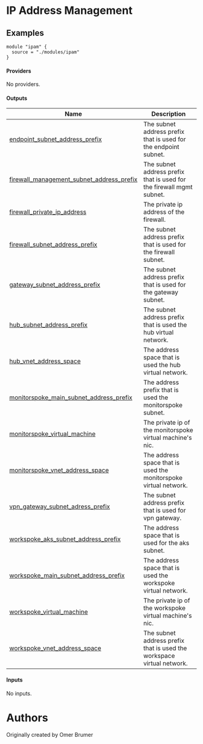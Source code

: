 <!-- BEGIN_TF_DOCS -->

# IP Address Management

## Examples
```hcl
module "ipam" {
  source = "./modules/ipam"
}
```

#### Providers

No providers.

#### Outputs

| Name | Description |
|------|-------------|
| <a name="output_endpoint_subnet_address_prefix"></a> [endpoint\_subnet\_address\_prefix](#output\_endpoint\_subnet\_address\_prefix) | The subnet address prefix that is used for the endpoint subnet. |
| <a name="output_firewall_management_subnet_address_prefix"></a> [firewall\_management\_subnet\_address\_prefix](#output\_firewall\_management\_subnet\_address\_prefix) | The subnet address prefix that is used for the firewall mgmt subnet. |
| <a name="output_firewall_private_ip_address"></a> [firewall\_private\_ip\_address](#output\_firewall\_private\_ip\_address) | The private ip address of the firewall. |
| <a name="output_firewall_subnet_address_prefix"></a> [firewall\_subnet\_address\_prefix](#output\_firewall\_subnet\_address\_prefix) | The subnet address prefix that is used for the firewall subnet. |
| <a name="output_gateway_subnet_address_prefix"></a> [gateway\_subnet\_address\_prefix](#output\_gateway\_subnet\_address\_prefix) | The subnet address prefix that is used for the gateway subnet. |
| <a name="output_hub_subnet_address_prefix"></a> [hub\_subnet\_address\_prefix](#output\_hub\_subnet\_address\_prefix) | The subnet address prefix that is used the hub virtual network. |
| <a name="output_hub_vnet_address_space"></a> [hub\_vnet\_address\_space](#output\_hub\_vnet\_address\_space) | The address space that is used the hub virtual network. |
| <a name="output_monitorspoke_main_subnet_address_prefix"></a> [monitorspoke\_main\_subnet\_address\_prefix](#output\_monitorspoke\_main\_subnet\_address\_prefix) | The address prefix that is used the monitorspoke subnet. |
| <a name="output_monitorspoke_virtual_machine"></a> [monitorspoke\_virtual\_machine](#output\_monitorspoke\_virtual\_machine) | The private ip of the monitorspoke virtual machine's nic. |
| <a name="output_monitorspoke_vnet_address_space"></a> [monitorspoke\_vnet\_address\_space](#output\_monitorspoke\_vnet\_address\_space) | The address space that is used the monitorspoke virtual network. |
| <a name="output_vpn_gateway_subnet_adress_prefix"></a> [vpn\_gateway\_subnet\_adress\_prefix](#output\_vpn\_gateway\_subnet\_adress\_prefix) | The subnet address prefix that is used for vpn gateway. |
| <a name="output_workspoke_aks_subnet_address_prefix"></a> [workspoke\_aks\_subnet\_address\_prefix](#output\_workspoke\_aks\_subnet\_address\_prefix) | The address space that is used for the aks subnet. |
| <a name="output_workspoke_main_subnet_address_prefix"></a> [workspoke\_main\_subnet\_address\_prefix](#output\_workspoke\_main\_subnet\_address\_prefix) | The address space that is used the workspoke virtual network. |
| <a name="output_workspoke_virtual_machine"></a> [workspoke\_virtual\_machine](#output\_workspoke\_virtual\_machine) | The private ip of the workspoke virtual machine's nic. |
| <a name="output_workspoke_vnet_address_space"></a> [workspoke\_vnet\_address\_space](#output\_workspoke\_vnet\_address\_space) | The subnet address prefix that is used the workspace virtual network. |

#### Inputs

No inputs.



# Authors
Originally created by Omer Brumer
<!-- END_TF_DOCS -->